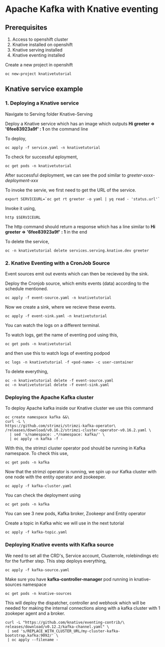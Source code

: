 
# Apache Kafka with Knative eventing

## Prerequisites
1. Access to openshift cluster
2. Knative installed on openshift
3. Knative serving installed
4. Knative eventing installed

Create a new project in openshift

```
oc new-project knativetutorial
```
## Knative service example

### 1. Deploying a Knative service

Navigate to Serving folder Knative-Serving

Deploy a Knative service which has an image which outputs **Hi greeter ⇒ '6fee83923a9f' : 1** on the command line

To deploy, 
```
oc apply -f service.yaml -n knativetutorial
```

To check for successful eployment,
```
oc get pods -n knativetutorial
```
After successful deployment, we can see the pod similar to *greeter-xxxx-deployment-xxx* 

To invoke the servie, we first need to get the URL of the service. 

```
export SERVICEURL=`oc get rt greeter -o yaml | yq read - 'status.url'`
```

Invoke it using,
```
http $SERVICEURL
```
The http command should return a response which has a line similar to **Hi greeter ⇒ '6fee83923a9f' : 1** in the end

To delete the service, 
```
oc -n knativetutorial delete services.serving.knative.dev greeter
```
### 2. Knative Eventing with a CronJob Source 
Event sources emit out events which can then be recieved by the sink. 

Deploy the Cronjob source, which emits events (data) according to the schedule mentioned.

```
oc apply -f event-source.yaml -n knativetutorial
```

Now we create a sink, where we recieve these events.
```
oc apply -f event-sink.yaml -n knativetutorial
```

You can watch the logs on a different terminal. 

To watch logs, get the name of eventing pod using this,
```
oc get pods -n knativetutorial
```
and then use this to watch logs of eventing podpod
```
oc logs -n knativetutorial -f <pod-name> -c user-container
```
To delete everything, 
```
oc -n knativetutorial delete -f event-source.yaml
oc -n knativetutorial delete -f event-sink.yaml
```
### Deploying the Apache Kafka cluster

To deploy Apache kafka inside our Knative cluster we use this command

```
oc create namespace kafka &&\
curl -L \
https://github.com/strimzi/strimzi-kafka-operator\
/releases/download/v0.16.2/strimzi-cluster-operator-v0.16.2.yaml \
  | sed 's/namespace: .*/namespace: kafka/' \
  | oc apply -n kafka -f -
```

With this, the strimzi cluster operator pod should be running in Kafka namespace. To check this use,

```
oc get pods -n kafka
```
Now that the strimzi operator is running, we spin up our Kafka cluster with one node with the entity operator and zookeeper. 
```
oc apply -f kafka-cluster.yaml
```
You can check the deployment using 
```
oc get pods -n kafka
```
You can see 3 new pods, Kafka broker, Zookeepr and Entity operator

Create a topic in Kafka whic we will use in the next tutorial
```
oc apply -f kafka-topic.yaml
```
 
### Deploying Knative events with Kafka source

We need to set all the CRD's, Service account, Clusterrole, rolebindings etc for the further step. 
This step deploys everything,
```
oc apply -f kafka-source.yaml 
```
Make sure you have **kafka-controller-manager** pod running in knative-sources namespace
```
oc get pods -n knative-sources
```
This will deploy the dispatcher, controller and webhook which will be needed for making the internal connections along with a kafka cluster with 1 zookeper agent and a broker. 

```
curl -L "https://github.com/knative/eventing-contrib/\
releases/download/v0.12.2/kafka-channel.yaml" \
 | sed 's/REPLACE_WITH_CLUSTER_URL/my-cluster-kafka-bootstrap.kafka:9092/' \
 | oc apply --filename -
 ```
 
 
